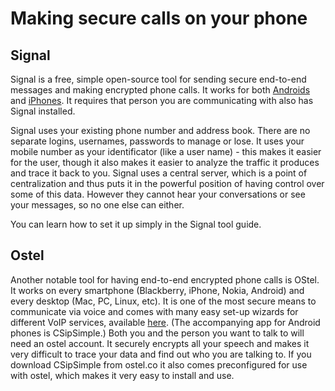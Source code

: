 [Title]: # (Making secure calls on your phone)
[Difficulty]: # (Beginner)
[Order]: # (2)

# Making secure calls on your phone

## Signal

Signal is a free, simple open-source tool for sending secure end-to-end messages and making encrypted phone calls.  It works for both [Androids](https://play.google.com/store/apps/details?id=org.thoughtcrime.securesms) and [iPhones](https://itunes.apple.com/ie/app/signal-private-messenger/id874139669). It requires that person you are communicating with also has Signal installed.

Signal uses your existing phone number and address book. There are no separate logins, usernames, passwords to manage or lose. It uses your mobile number as your identificator (like a user name) - this makes it easier for the user, though it also makes it easier to analyze the traffic it produces and trace it back to you. Signal uses a central server, which is a point of centralization and thus puts it in the powerful position of having control over some of this data. However they cannot hear your conversations or see your messages, so no one else can either.

You can learn how to set it up simply in the Signal tool guide.

## Ostel

Another notable tool for having end-to-end encrypted phone calls is OStel. It works on every smartphone (Blackberry, iPhone, Nokia, Android) and every desktop (Mac, PC, Linux, etc). It is one of the most secure means to communicate via voice and comes with many easy set-up wizards for different VoIP services, available [here](https://ostel.co/). (The accompanying app for Android phones is CSipSimple.) Both you and the person you want to talk to will need an ostel account. It securely encrypts all your speech and makes it very difficult to trace your data and find out who you are talking to. If you download CSipSimple from ostel.co it also comes preconfigured for use with ostel, which makes it very easy to install and use.

